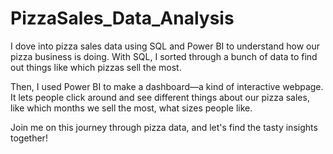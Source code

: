 # PizzaSales_Data_Analysis

I dove into pizza sales data using SQL and Power BI to understand how our pizza business is doing. With SQL, I sorted through a bunch of data to find out things like which pizzas sell the most.

Then, I used Power BI to make a dashboard—a kind of interactive webpage. It lets people click around and see different things about our pizza sales, like which months we sell the most, what sizes people like.

Join me on this journey through pizza data, and let's find the tasty insights together!
